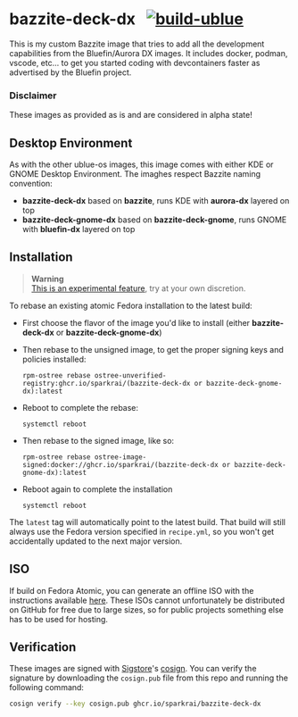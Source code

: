 # bazzite-deck-dx &nbsp; [![build-ublue](https://github.com/sparkrai/bazzite-deck-dx/actions/workflows/build.yml/badge.svg)](https://github.com/sparkrai/bazzite-deck-dx/actions/workflows/build.yml)

This is my custom Bazzite image that tries to add all the development capabilities from the Bluefin/Aurora DX images.
It includes docker, podman, vscode, etc... to get you started coding with devcontainers faster as advertised by the Bluefin project.

### Disclaimer  
These images as provided as is and are considered in alpha state!

## Desktop Environment
As with the other ublue-os images, this image comes with either KDE or GNOME Desktop Environment.
The imaghes respect Bazzite naming convention:
- **bazzite-deck-dx** based on **bazzite**, runs KDE with **aurora-dx** layered on top
- **bazzite-deck-gnome-dx** based on **bazzite-deck-gnome**, runs GNOME with **bluefin-dx** layered on top

## Installation

> **Warning**  
> [This is an experimental feature](https://www.fedoraproject.org/wiki/Changes/OstreeNativeContainerStable), try at your own discretion.

To rebase an existing atomic Fedora installation to the latest build:

- First choose the flavor of the image you'd like to install (either **bazzite-deck-dx** or **bazzite-deck-gnome-dx**)

- Then rebase to the unsigned image, to get the proper signing keys and policies installed:
  ```
  rpm-ostree rebase ostree-unverified-registry:ghcr.io/sparkrai/(bazzite-deck-dx or bazzite-deck-gnome-dx):latest
  ```
- Reboot to complete the rebase:
  ```
  systemctl reboot
  ```
- Then rebase to the signed image, like so:
  ```
  rpm-ostree rebase ostree-image-signed:docker://ghcr.io/sparkrai/(bazzite-deck-dx or bazzite-deck-gnome-dx):latest
  ```
- Reboot again to complete the installation
  ```
  systemctl reboot
  ```

The `latest` tag will automatically point to the latest build. That build will still always use the Fedora version specified in `recipe.yml`, so you won't get accidentally updated to the next major version.

## ISO

If build on Fedora Atomic, you can generate an offline ISO with the instructions available [here](https://blue-build.org/learn/universal-blue/#fresh-install-from-an-iso). These ISOs cannot unfortunately be distributed on GitHub for free due to large sizes, so for public projects something else has to be used for hosting.

## Verification

These images are signed with [Sigstore](https://www.sigstore.dev/)'s [cosign](https://github.com/sigstore/cosign). You can verify the signature by downloading the `cosign.pub` file from this repo and running the following command:

```bash
cosign verify --key cosign.pub ghcr.io/sparkrai/bazzite-deck-dx
```
